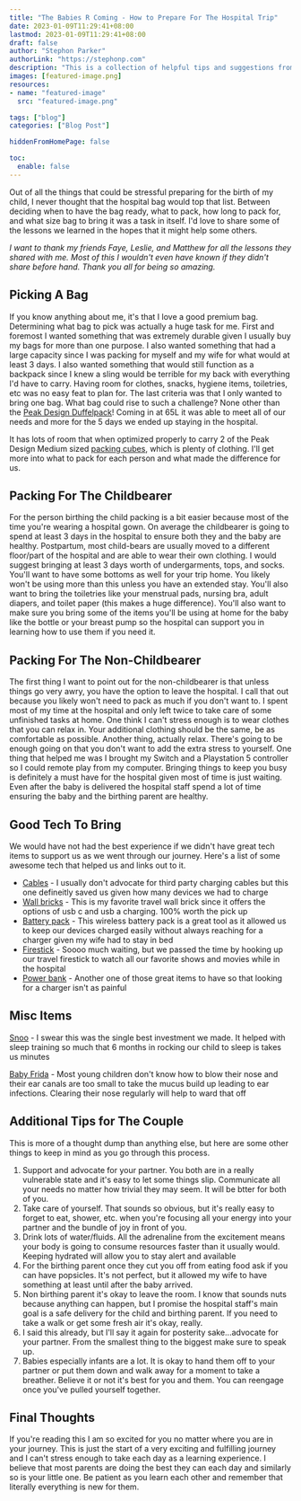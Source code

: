 ```yaml
---
title: "The Babies R Coming - How to Prepare For The Hospital Trip"
date: 2023-01-09T11:29:41+08:00
lastmod: 2023-01-09T11:29:41+08:00
draft: false
author: "Stephon Parker"
authorLink: "https://stephonp.com"
description: "This is a collection of helpful tips and suggestions from parents who know a little bit about this hospital thing."
images: [featured-image.png]
resources:
- name: "featured-image"
  src: "featured-image.png"

tags: ["blog"]
categories: ["Blog Post"]

hiddenFromHomePage: false

toc:
  enable: false
---
```


Out of all the things that could be stressful preparing for the birth of my child, I never thought that the hospital bag would top that list. Between deciding when to have the bag ready, what to pack, how long to pack for, and what size bag to bring it was a task in itself. I'd love to share some of the lessons we learned in the hopes that it might help some others. 

*I want to thank my friends Faye, Leslie, and Matthew for all the lessons they shared with me. Most of this I wouldn't even have known if they didn't share before hand. Thank you all for being so amazing.*

## Picking A Bag

If you know anything about me, it's that I love a good premium bag. Determining what bag to pick was actually a huge task for me. First and foremost I wanted something that was extremely durable given I usually buy my bags for more than one purpose. I also wanted something that had a large capacity since I was packing for myself and my wife for what would at least 3 days. I also wanted something that would still function as a backpack since I knew a sling would be terrible for my back with everything I'd have to carry. Having room for clothes, snacks, hygiene items, toiletries, etc was no easy feat to plan for. The last criteria was that I only wanted to bring one bag. What bag could rise to such a challenge? None other than the [Peak Design Duffelpack](https://www.peakdesign.com/collections/travel-bags/products/travel-duffelpack?variant=14615196041260)! Coming in at 65L it was able to meet all of our needs and more for the 5 days we ended up staying in the hospital. 

It has lots of room that when optimized properly to carry 2 of the Peak Design Medium sized [packing cubes](https://www.peakdesign.com/products/packing-cube/?variant=11531140104236), which is plenty of clothing. I'll get more into what to pack for each person and what made the difference for us. 

## Packing For The Childbearer 

For the person birthing the child packing is a bit easier because most of the time you're wearing a hospital gown. On average the childbearer is going to spend at least 3 days in the hospital to ensure both they and the baby are healthy. Postpartum, most child-bears are usually moved to a different floor/part of the hospital and are able to wear their own clothing. I would suggest bringing at least 3 days worth of undergarments, tops, and socks. You'll want to have some bottoms as well for your trip home. You likely won't be using more than this unless you have an extended stay. You'll also want to bring the toiletries like your menstrual pads, nursing bra, adult diapers, and toilet paper (this makes a huge difference). You'll also want to make sure you bring some of the items you'll be using at home for the baby like the bottle or your breast pump so the hospital can support you in learning how to use them if you need it. 

## Packing For The Non-Childbearer 

The first thing I want to point out for the non-childbearer is that unless things go very awry, you have the option to leave the hospital. I call that out because you likely won't need to pack as much if you don't want to. I spent most of my time at the hospital and only left twice to take care of some unfinished tasks at home. One think I can't stress enough is to wear clothes that you can relax in. Your additional clothing should be the same, be as comfortable as possible. Another thing, actually relax. There's going to be enough going on that you don't want to add the extra stress to yourself. One thing that helped me was I brought my Switch and a Playstation 5 controller so I could remote play from my computer. Bringing things to keep you busy is definitely a must have for the hospital given most of time is just waiting. Even after the baby is delivered the hospital staff spend a lot of time ensuring the baby and the birthing parent are healthy. 

## Good Tech To Bring
We would have not had the best experience if we didn't have great tech items to support us as we went through our journey. Here's a list of some awesome tech that helped us and links out to it. 
* [Cables](https://www.amazon.com/Charging-USAMS-Multiple-Connectors-Compatible/dp/B07QXVCFD1) - I usually don't advocate for third party charging cables but this one defineitly saved us given how many devices we had to charge
* [Wall bricks](https://www.amazon.com/dp/B09W2JP6SM/ref=redir_mobile_desktop?_encoding=UTF8&aaxitk=0554845c3db3495d3078f113c48815f1&content-id=amzn1.sym.7dd77237-72be-4809-b5b5-d553eab7ad9d%3Aamzn1.sym.7dd77237-72be-4809-b5b5-d553eab7ad9d&hsa_cr_id=1320907630901&pd_rd_plhdr=t&pd_rd_r=bbbb35cd-4036-4ac9-8ca4-e8cea6e08db5&pd_rd_w=pVNSp&pd_rd_wg=9hM0M&qid=1677760181&ref_=sbx_be_s_sparkle_lsi4d_asin_0_img&sr=1-1-9e67e56a-6f64-441f-a281-df67fc737124) - This is my favorite travel wall brick since it offers the options of usb c and usb a charging. 100% worth the pick up
* [Battery pack](https://www.amazon.com/dp/B099284SRR?psc=1&ref=ppx_yo2ov_dt_b_product_details) -  This wireless battery pack is a great tool as it allowed us to keep our devices charged easily without always reaching for a charger given my wife had to stay in bed
* [Firestick](https://www.amazon.com/all-new-fire-tv-stick-4k-with-alexa-voice-remote/dp/B08XVYZ1Y5/ref=sr_1_1_ffob_sspa?keywords=firesticksick+tv&qid=1677760871&s=electronics&sprefix=fires%2Celectronics%2C151&sr=1-1-spons&psc=1&spLa=ZW5jcnlwdGVkUXVhbGlmaWVyPUEySDhIVUFYUlVQOTdLJmVuY3J5cHRlZElkPUEwMjI1NTkzMlQ0NEc5NUk0SVpQVSZlbmNyeXB0ZWRBZElkPUEwODYxNTQzQ1RaVERSRFlJU1ZQJndpZGdldE5hbWU9c3BfYXRmJmFjdGlvbj1jbGlja1JlZGlyZWN0JmRvTm90TG9nQ2xpY2s9dHJ1ZQ==) - Soooo much waiting, but we passed the time by hooking up our travel firestick to watch all our favorite shows and movies while in the hospital
* [Power bank](https://www.amazon.com/Anker-Ultra-Compact-High-Speed-VoltageBoost-Technology/dp/B07QXV6N1B/ref=sr_1_3?crid=2OX6ZZS0W2ZDV&keywords=anker+power+bank&qid=1677760937&s=electronics&sprefix=anker+power+bank%2Celectronics%2C163&sr=1-3) - Another one of those great items to have so that looking for a charger isn't as painful

## Misc Items
[Snoo](https://www.happiestbaby.com/) - I swear this was the single best investment we made. It helped with sleep training so much that 6 months in rocking our child to sleep is takes us minutes

[Baby Frida](https://www.target.com/p/frida-baby-nosefrida-nasal-aspirator/-/A-11355332#lnk=sametab) - Most young children don't know how to blow their nose and their ear canals are too small to take the mucus build up leading to ear infections. Clearing their nose regularly will help to ward that off


## Additional Tips for The Couple
This is more of a thought dump than anything else, but here are some other things to keep in mind as you go through this process. 
1. Support and advocate for your partner. You both are in a really vulnerable state and it's easy to let some things slip. Communicate all your needs no matter how trivial they may seem. It will be btter for both of you. 
2.  Take care of yourself. That sounds so obvious, but it's really easy to forget to eat, shower, etc. when you're focusing all your energy into your partner and the bundle of joy in front of you. 
3. Drink lots of water/fluids. All the adrenaline from the excitement means your body is going to consume resources faster than it usually would. Keeping hydrated will allow you to stay alert and available
4. For the birthing parent once they cut you off from eating food ask if you can have popsicles. It's not perfect, but it allowed my wife to have something at least until after the baby arrived.
5. Non birthing parent it's okay to leave the room. I know that sounds nuts because anything can happen, but I promise the hospital staff's main goal is a safe delivery for the child and birthing parent. If you need to take a walk or get some fresh air it's okay, really.
6. I said this already, but I'll say it again for posterity sake...advocate for your partner. From the smallest thing to the biggest make sure to speak up.
7. Babies especially infants are a lot. It is okay to hand them off to your partner or put them down and walk away for a moment to take a breather. Believe it or not it's best for you and them. You can reengage once you've pulled yourself together. 

## Final Thoughts
If you're reading this I am so excited for you no matter where you are in your journey. This is just the start of a very exciting and fulfilling journey and I can't stress enough to take each day as a learning experience. I believe that most parents are doing the best they can each day and similarly so is your little one. Be patient as you learn each other and remember that literally everything is new for them. 